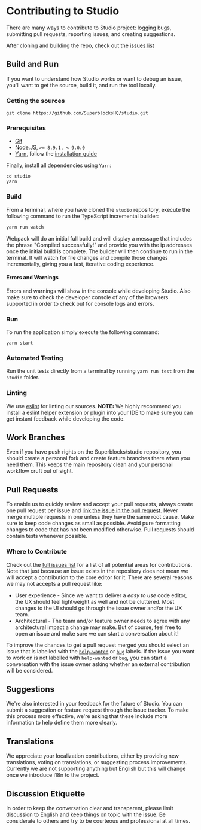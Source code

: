 # Contributing to Studio
There are many ways to contribute to Studio project: logging bugs, submitting pull requests, reporting issues, and creating suggestions.

After cloning and building the repo, check out the [issues list](https://github.com/SuperblocksHQ/studio/issues?utf8=%E2%9C%93&q=is%3Aopen+is%3Aissue)

## Build and Run

If you want to understand how Studio works or want to debug an issue, you'll want to get the source, build it, and run the tool locally.

### Getting the sources

```
git clone https://github.com/SuperblocksHQ/studio.git
```

### Prerequisites

- [Git](https://git-scm.com)
- [Node.JS](https://nodejs.org/en/), `>= 8.9.1, < 9.0.0`
- [Yarn](https://yarnpkg.com/en/), follow the [installation guide](https://yarnpkg.com/en/docs/install)

Finally, install all dependencies using `Yarn`:

```
cd studio
yarn
```

### Build

From a terminal, where you have cloned the `studio` repository, execute the following command to run the TypeScript incremental builder:

```bash
yarn run watch
```

Webpack will do an initial full build and will display a message that includes the phrase "Compiled successfully!" and provide you with the ip addresses once the initial build is complete. The builder will then continue to run in the terminal. It will watch for file changes and compile those changes incrementally, giving you a fast, iterative coding experience.

#### Errors and Warnings
Errors and warnings will show in the console while developing Studio. Also make sure to check the developer console of any of the browsers supported in order to check out for console logs and errors.

### Run

To run the application simply execute the following command:

`yarn start`


### Automated Testing
Run the unit tests directly from a terminal by running `yarn run test` from the `studio` folder.


### Linting
We use [eslint](https://eslint.org/) for linting our sources. **NOTE:** We highly recommend you install a eslint helper extension or plugin into your IDE to make sure you can get instant feedback while developing the code.


## Work Branches
Even if you have push rights on the Superblocks/studio repository, you should create a personal fork and create feature branches there when you need them. This keeps the main repository clean and your personal workflow cruft out of sight.

## Pull Requests
To enable us to quickly review and accept your pull requests, always create one pull request per issue and [link the issue in the pull request](https://github.com/blog/957-introducing-issue-mentions). Never merge multiple requests in one unless they have the same root cause. Make sure to keep code changes as small as possible. Avoid pure formatting changes to code that has not been modified otherwise. Pull requests should contain tests whenever possible.

### Where to Contribute
Check out the [full issues list](https://github.com/SuperblocksHQ/studio/issues?utf8=%E2%9C%93&q=is%3Aopen+is%3Aissuee) for a list of all potential areas for contributions. Note that just because an issue exists in the repository does not mean we will accept a contribution to the core editor for it. There are several reasons we may not accepts a pull request like:

* User experience - Since we want to deliver a *easy to use* code editor, the UX should feel lightweight as well and not be cluttered. Most changes to the UI should go through the issue owner and/or the UX team.
* Architectural - The team and/or feature owner needs to agree with any architectural impact a change may make. But of course, feel free to open an issue and make sure we can start a conversation about it!

To improve the chances to get a pull request merged you should select an issue that is labelled with the [`help-wanted`](https://github.com/SuperblocksHQ/studio/labels/help%20wanted) or [`bug`](https://github.com/SuperblocksHQ/studio/labels/bug) labels. If the issue you want to work on is not labelled with `help-wanted` or `bug`, you can start a conversation with the issue owner asking whether an external contribution will be considered.


## Suggestions
We're also interested in your feedback for the future of Studio. You can submit a suggestion or feature request through the issue tracker. To make this process more effective, we're asking that these include more information to help define them more clearly.

## Translations
We appreciate your localization contributions, either by providing new translations, voting on translations, or suggesting process improvements. Currently we are not supporting anything but English but this will change once we introduce i18n to the project.

## Discussion Etiquette

In order to keep the conversation clear and transparent, please limit discussion to English and keep things on topic with the issue. Be considerate to others and try to be courteous and professional at all times.